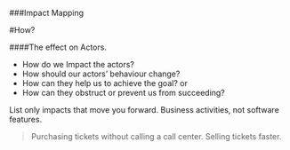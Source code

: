 ###Impact Mapping

#How?

####The effect on Actors.

* How do we Impact the actors?
* How should our actors’ behaviour change?
* How can they help us to achieve the goal? or
* How can they obstruct or prevent us from succeeding?

List only impacts that move you forward.
Business activities, not software features.

> Purchasing tickets without calling a call center.
> Selling tickets faster.
